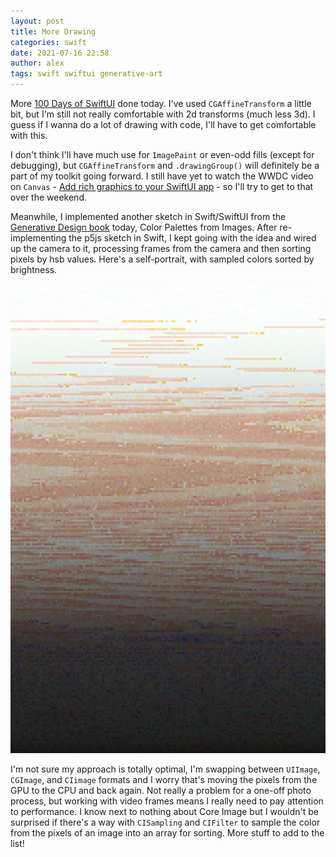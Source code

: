 ```yaml
---
layout: post
title: More Drawing
categories: swift
date: 2021-07-16 22:58
author: alex
tags: swift swiftui generative-art
---
```


More [100 Days of SwiftUI](https://www.hackingwithswift.com/100/swiftui) done today. I've used `CGAffineTransform` a little bit, but I'm still not really comfortable with 2d transforms (much less 3d). I guess if I wanna do a lot of drawing with code, I'll have to get comfortable with this.

I don't think I'll have much use for `ImagePaint` or even-odd fills (except for debugging), but `CGAffineTransform` and `.drawingGroup()` will definitely be a part of my toolkit going forward. I still have yet to watch the WWDC video on `Canvas` - [Add rich graphics to your SwiftUI app](https://developer.apple.com/videos/play/wwdc2021/10021/) - so I'll try to get to that over the weekend.

Meanwhile, I implemented another sketch in Swift/SwiftUI from the [Generative Design book](http://www.generative-gestaltung.de/2/) today, Color Palettes from Images. After re-implementing the p5js sketch in Swift, I kept going with the idea and wired up the camera to it, processing frames from the camera and then sorting pixels by hsb values. Here's a self-portrait, with sampled colors sorted by brightness.

![Self Portait, pixels sorted by brightness](/assets/self_portrait_brightness.jpeg)

I'm not sure my approach is totally optimal, I'm swapping between `UIImage`, `CGImage`, and `CIimage` formats and I worry that's moving the pixels from the GPU to the CPU and back again. Not really a problem for a one-off photo process, but working with video frames means I really need to pay attention to performance. I know next to nothing about Core Image but I wouldn't be surprised if there's a way with `CISampling` and `CIFilter` to sample the color from the pixels of an image into an array for sorting. More stuff to add to the list!